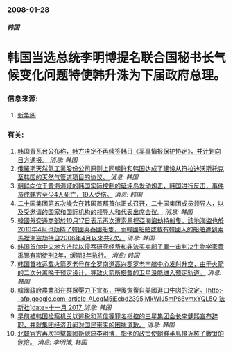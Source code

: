 ### [2008-01-28](/news/2008/01/28/index.md)

##### 韩国
# 韩国当选总统李明博提名联合国秘书长气候变化问题特使韩升洙为下届政府总理。




### 信息来源:

1. [新华网](http://news.xinhuanet.com/newscenter/2008-01/28/content_7510944.htm)

### 有关:

1. [韩国青瓦台公布称，韩方决定不再续签韩日《军事情报保护协定》，并计划向日方通报。 ](/zh/news/2019/08/22/韩国青瓦台公布称-韩方决定不再续签韩日-军事情报保护协定-并计划向日方通报.md) _消息: 韩国_
2. [俄羅斯天然氣工業股份公司原则上同朝鲜和韩国达成了建设从符拉迪沃斯托克至韩国的天然气管道项目的协议。 ](/zh/news/2011/09/16/俄羅斯天然氣工業股份公司原则上同朝鲜和韩国达成了建设从符拉迪沃斯托克至韩国的天然气管道项目的协议.md) _消息: 韩国_
3. [ 朝鲜向位于黄海海域的韩国实际控制的延坪岛发动炮击，韩国进行反击，事件造成韩方至少4人死亡，19人受伤。](/zh/news/2010/11/23/朝鲜向位于黄海海域的韩国实际控制的延坪岛发动炮击-韩国进行反击-事件造成韩方至少4人死亡-19人受伤.md) _消息: 韩国_
4. [ 二十国集团第五次峰会在韩国首都首尔正式召开，二十国集团成员领导人，以及受邀请的国家和国际机构的领导人和代表出席会议。](/zh/news/2010/11/12/二十国集团第五次峰会在韩国首都首尔正式召开-二十国集团成员领导人-以及受邀请的国家和国际机构的领导人和代表出席会议.md) _消息: 韩国_
5. [ 韓國外交通商部於10月17日表示再次遭索馬裡亞海盜劫持船隻，該地海盜也於2010年4月也劫持了韓國與泰國船隻，而韓國船舶或載有韓國人的船舶遭到索馬裡海盜劫持自2006年4月以來共7次。](/zh/news/2010/10/9/韓國外交通商部於10月17日表示再次遭索馬裡亞海盜劫持船隻-該地海盜也於2010年4月也劫持了韓國與泰國船隻-而韓國船.md) _消息: 韩国_
6. [ 韩国首尔中央地方法院以侵吞研究经费和非法买卖卵子罪一审判决生物学家黄禹锡有期徒刑2年，缓期3年执行。](/zh/news/2009/10/26/韩国首尔中央地方法院以侵吞研究经费和非法买卖卵子罪一审判决生物学家黄禹锡有期徒刑2年-缓期3年执行.md) _消息: 韩国_
7. [ 韩国首枚运载火箭罗老号在全罗南道高兴郡罗老宇航中心发射升空，由于火箭的二次分离晚于预定设计，导致火箭所搭载的卫星没能进入预定轨道。](/zh/news/2009/08/25/韩国首枚运载火箭罗老号在全罗南道高兴郡罗老宇航中心发射升空-由于火箭的二次分离晚于预定设计-导致火箭所搭载的卫星没能进.md) _消息: 韩国_
8. [韓國政府農業部在群眾壓力下宣布，押後恢復自美國進口牛肉的決定。[http:--afp.google.com-article-ALeqM5jEcbd2395jMkWIJ5mP66vmxYQL5Q 法新社]date=十一月 2017 ](/zh/news/2008/06/2/韓國政府農業部在群眾壓力下宣布-押後恢復自美國進口牛肉的決定-http-afpgooglecom-articl.md) _消息: 韩国_
9. [早前被韩国检察机关以逃税和背信等罪名指控的三星集团会长李健熙宣布辞职，并就集团经济丑闻对国民带来的困扰道歉。](/zh/news/2008/04/22/早前被韩国检察机关以逃税和背信等罪名指控的三星集团会长李健熙宣布辞职-并就集团经济丑闻对国民带来的困扰道歉.md) _消息: 韩国_
10. [北韓官方再次抨擊韓國新總統李明博，指他的政策使朝鮮半島接近核子戰爭的危險。](/zh/news/2008/04/7/北韓官方再次抨擊韓國新總統李明博-指他的政策使朝鮮半島接近核子戰爭的危險.md) _消息: 李明博, 韩国_
